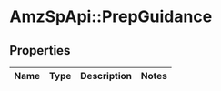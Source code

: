 # AmzSpApi::PrepGuidance

## Properties
Name | Type | Description | Notes
------------ | ------------- | ------------- | -------------

